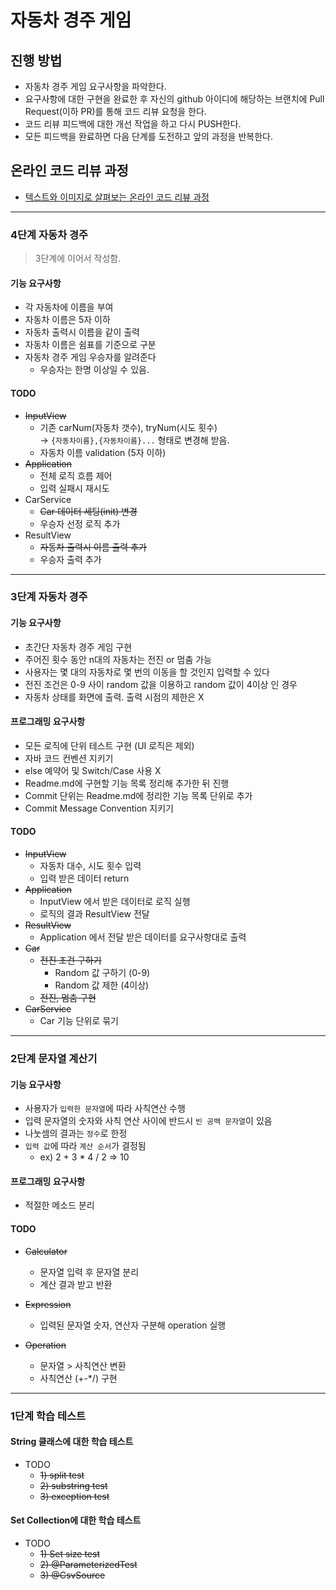 # 자동차 경주 게임
## 진행 방법
* 자동차 경주 게임 요구사항을 파악한다.
* 요구사항에 대한 구현을 완료한 후 자신의 github 아이디에 해당하는 브랜치에 Pull Request(이하 PR)를 통해 코드 리뷰 요청을 한다.
* 코드 리뷰 피드백에 대한 개선 작업을 하고 다시 PUSH한다.
* 모든 피드백을 완료하면 다음 단계를 도전하고 앞의 과정을 반복한다.

## 온라인 코드 리뷰 과정
* [텍스트와 이미지로 살펴보는 온라인 코드 리뷰 과정](https://github.com/next-step/nextstep-docs/tree/master/codereview)

---
### 4단계 자동차 경주 
> 3단계에 이어서 작성함.

#### 기능 요구사항
- 각 자동차에 이름을 부여
- 자동차 이름은 5자 이하
- 자동차 출력시 이름을 같이 출력
- 자동차 이름은 쉼표를 기준으로 구분
- 자동차 경주 게임 우승자를 알려준다
  - 우승자는 한명 이상일 수 있음.

#### TODO
- ~~InputView~~
  - 기존 carNum(자동차 갯수), tryNum(시도 횟수) \
    -> `{자동차이름},{자동차이름}...` 형태로 변경해 받음.
  - 자동차 이름 validation (5자 이하)
- ~~Application~~
  - 전체 로직 흐름 제어 
  - 입력 실패시 재시도 
- CarService
  - ~~Car 데이터 세팅(init) 변경~~
  - 우승자 선정 로직 추가 
- ResultView
  - ~~자동차 출력시 이름 출력 추가~~ 
  - 우승자 출력 추가 

---

### 3단계 자동차 경주 
#### 기능 요구사항
- 초간단 자동차 경주 게임 구현
- 주어진 횟수 동안 n대의 자동차는 전진 or 멈춤 가능
- 사용자는 몇 대의 자동차로 몇 번의 이동을 할 것인지 입력할 수 있다
- 전진 조건은 0-9 사이 random 값을 이용하고 random 값이 4이상 인 경우
- 자동차 상태를 화면에 출력. 출력 시점의 제한은 X

#### 프로그래밍 요구사항
- 모든 로직에 단위 테스트 구현 (UI 로직은 제외)
- 자바 코드 컨벤션 지키기
- else 예약어 및 Switch/Case 사용 X 
- Readme.md에 구현할 기능 목록 정리해 추가한 뒤 진행
- Commit 단위는 Readme.md에 정리한 기능 목록 단위로 추가 
- Commit Message Convention 지키기 

#### TODO
- ~~InputView~~
  - 자동차 대수, 시도 횟수 입력 
  - 입력 받은 데이터 return 
- ~~Application~~
  - InputView 에서 받은 데이터로 로직 실행
  - 로직의 결과 ResultView 전달
- ~~ResultView~~
  - Application 에서 전달 받은 데이터를 요구사항대로 출력
- ~~Car~~
  - ~~전진 조건 구하기~~
    - Random 값 구하기 (0-9)
    - Random 값 제한 (4이상)
  - ~~전진, 멈춤 구현~~
- ~~CarService~~
  - Car 기능 단위로 묶기 

---

### 2단계 문자열 계산기
#### 기능 요구사항
- 사용자가 `입력한 문자열`에 따라 사칙연산 수행
- 입력 문자열의 숫자와 사칙 연산 사이에 반드시 `빈 공백 문자열`이 있음
- 나눗셈의 결과는 `정수`로 한정
- `입력 값`에 따라 `계산 순서`가 결정됨
  - ex) 2 + 3 * 4 / 2 => 10

#### 프로그래밍 요구사항
- 적절한 메소드 분리

#### TODO
- ~~Calculator~~ 
  - 문자열 입력 후 문자열 분리
  - 계산 결과 받고 반환

- ~~Expression~~
  - 입력된 문자열 숫자, 연산자 구분해 operation 실행
  
- ~~Operation~~  
  - 문자열 > 사칙연산 변환
  - 사칙연산 (+-*/) 구현

---

### 1단계 학습 테스트
#### String 클래스에 대한 학습 테스트 
- TODO
  - ~~1) split test~~
  - ~~2) substring test~~
  - ~~3) exception test~~
    
#### Set Collection에 대한 학습 테스트
- TODO
    - ~~1) Set size test~~
    - ~~2) @ParameterizedTest~~
    - ~~3) @CsvSource~~